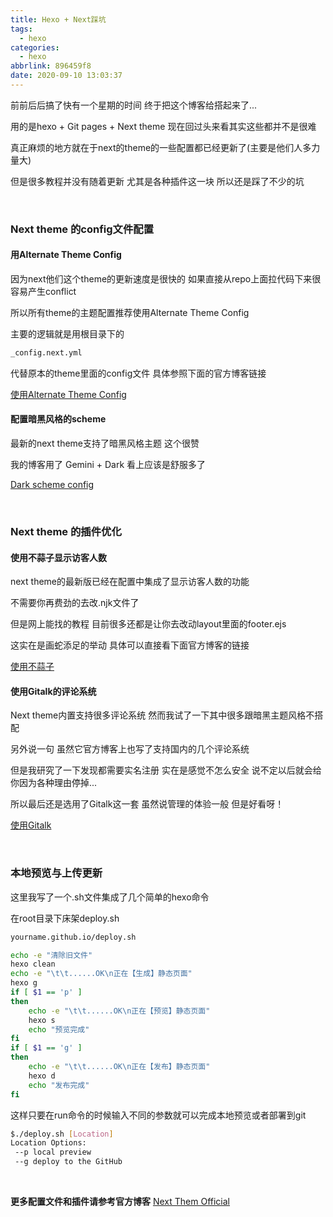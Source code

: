 ```yaml
---
title: Hexo + Next踩坑
tags:
  - hexo
categories:
  - hexo
abbrlink: 896459f8
date: 2020-09-10 13:03:37
---
```


前前后后搞了快有一个星期的时间 终于把这个博客给搭起来了...

用的是hexo + Git pages + Next theme 现在回过头来看其实这些都并不是很难 

真正麻烦的地方就在于next的theme的一些配置都已经更新了(主要是他们人多力量大)

但是很多教程并没有随着更新 尤其是各种插件这一块 所以还是踩了不少的坑

<!-- more -->

​    

### Next theme 的config文件配置

#### **用Alternate Theme Config**

因为next他们这个theme的更新速度是很快的 如果直接从repo上面拉代码下来很容易产生conflict

所以所有theme的主题配置推荐使用Alternate Theme Config

主要的逻辑就是用根目录下的

``` bash
_config.next.yml
```

代替原本的theme里面的config文件 具体参照下面的官方博客链接

[使用Alternate Theme Config](https://theme-next.js.org/docs/getting-started/configuration.html)

  

#### **配置暗黑风格的scheme**

最新的next theme支持了暗黑风格主题 这个很赞

我的博客用了 Gemini  + Dark 看上应该是舒服多了

[Dark scheme config](https://theme-next.js.org/docs/theme-settings/index.html?highlight=scheme)

​    

### Next theme 的插件优化

#### **使用不蒜子显示访客人数**

next theme的最新版已经在配置中集成了显示访客人数的功能

不需要你再费劲的去改.njk文件了 

但是网上能找的教程 目前很多还都是让你去改动layout里面的footer.ejs 

这实在是画蛇添足的举动 具体可以直接看下面官方博客的链接

[使用不蒜子](https://theme-next.js.org/docs/third-party-services/statistics-and-analytics.html?highlight=busuanz)

  

#### **使用Gitalk的评论系统**

Next theme内置支持很多评论系统 然而我试了一下其中很多跟暗黑主题风格不搭配

另外说一句 虽然它官方博客上也写了支持国内的几个评论系统

但是我研究了一下发现都需要实名注册 实在是感觉不怎么安全 说不定以后就会给你因为各种理由停掉...

所以最后还是选用了Gitalk这一套 虽然说管理的体验一般 但是好看呀！

[使用Gitalk](https://theme-next.js.org/docs/third-party-services/comments.html)

​    

### 本地预览与上传更新

这里我写了一个.sh文件集成了几个简单的hexo命令 

在root目录下床架deploy.sh

``` bash
yourname.github.io/deploy.sh
```
``` bash
echo -e "清除旧文件"
hexo clean
echo -e "\t\t......OK\n正在【生成】静态页面"
hexo g
if [ $1 == 'p' ]
then
    echo -e "\t\t......OK\n正在【预览】静态页面"
    hexo s
    echo "预览完成"
fi
if [ $1 == 'g' ]
then
    echo -e "\t\t......OK\n正在【发布】静态页面"
    hexo d
    echo "发布完成"
fi
```

这样只要在run命令的时候输入不同的参数就可以完成本地预览或者部署到git

```bash
$./deploy.sh [Location]
Location Options:
 --p local preview
 --g deploy to the GitHub  
```

​    

**更多配置文件和插件请参考官方博客** [Next Them Official](https://theme-next.js.org/)

